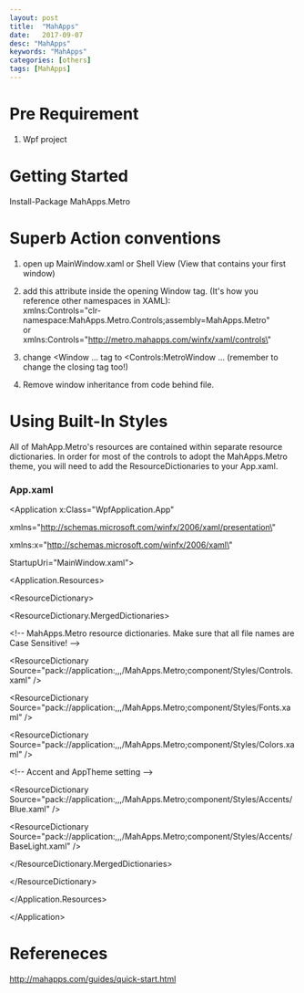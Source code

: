```yaml
---
layout: post
title:  "MahApps"
date:   2017-09-07
desc: "MahApps"
keywords: "MahApps"
categories: [others]
tags: [MahApps]
---
```



Pre Requirement
===============

1.  Wpf project

Getting Started
===============

Install-Package MahApps.Metro

Superb Action conventions
=========================

1.  open up MainWindow.xaml or Shell View (View that contains your first
    window)

2.  add this attribute inside the opening Window tag. (It's how you
    reference other namespaces in XAML):\
    xmlns:Controls=\"clr-namespace:MahApps.Metro.Controls;assembly=MahApps.Metro\"\
    or\
    xmlns:Controls=\"http://metro.mahapps.com/winfx/xaml/controls\"

3.  change \<Window \... tag to \<Controls:MetroWindow \... (remember to
    change the closing tag too!)

4.  Remove window inheritance from code behind file.

Using Built-In Styles
=====================

All of MahApp.Metro's resources are contained within separate resource
dictionaries. In order for most of the controls to adopt the
MahApps.Metro theme, you will need to add the ResourceDictionaries to
your App.xaml.

### App.xaml

\<Application x:Class=\"WpfApplication.App\"

xmlns=\"http://schemas.microsoft.com/winfx/2006/xaml/presentation\"

xmlns:x=\"http://schemas.microsoft.com/winfx/2006/xaml\"

StartupUri=\"MainWindow.xaml\"\>

\<Application.Resources\>

\<ResourceDictionary\>

\<ResourceDictionary.MergedDictionaries\>

\<!\-- MahApps.Metro resource dictionaries. Make sure that all file
names are Case Sensitive! \--\>

\<ResourceDictionary
Source=\"pack://application:,,,/MahApps.Metro;component/Styles/Controls.xaml\"
/\>

\<ResourceDictionary
Source=\"pack://application:,,,/MahApps.Metro;component/Styles/Fonts.xaml\"
/\>

\<ResourceDictionary
Source=\"pack://application:,,,/MahApps.Metro;component/Styles/Colors.xaml\"
/\>

\<!\-- Accent and AppTheme setting \--\>

\<ResourceDictionary
Source=\"pack://application:,,,/MahApps.Metro;component/Styles/Accents/Blue.xaml\"
/\>

\<ResourceDictionary
Source=\"pack://application:,,,/MahApps.Metro;component/Styles/Accents/BaseLight.xaml\"
/\>

\</ResourceDictionary.MergedDictionaries\>

\</ResourceDictionary\>

\</Application.Resources\>

\</Application\>

Refereneces
===========

<http://mahapps.com/guides/quick-start.html>
